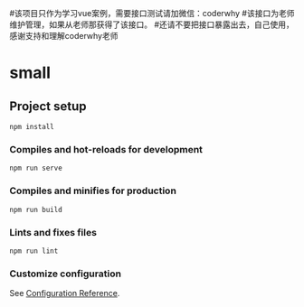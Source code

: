#该项目只作为学习vue案例，需要接口测试请加微信：coderwhy
#该接口为老师维护管理，如果从老师那获得了该接口。
#还请不要把接口暴露出去，自己使用，感谢支持和理解coderwhy老师

# small

## Project setup
```
npm install
```

### Compiles and hot-reloads for development
```
npm run serve
```

### Compiles and minifies for production
```
npm run build
```

### Lints and fixes files
```
npm run lint
```

### Customize configuration
See [Configuration Reference](https://cli.vuejs.org/config/).
